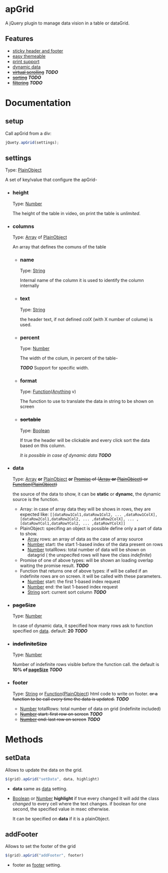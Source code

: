 # apGrid
A jQuery plugin to manage data vision in a table or dataGrid.

## Features

 * [sticky header and footer](basic.html)
 * [easy themeable](themes.html)
 * [print support](basic.html)
 * [dynamic data](dynamic.html)
 * ~~[virtual scrolling](virtualScrolling.html)~~ ***TODO***
 * ~~[sorting](sorting.html)~~ ***TODO***
 * ~~[filtering](filtering.html)~~ ***TODO***

# Documentation

## setup
Call apGrid from a div:
```javascript
jQuety.apGrid(settings);
```
## settings
Type: [PlainObject](http://api.jquery.com/Types/#PlainObject)

A set of key/value that configure the apGrid-

 * ### height
   Type: [Number](http://api.jquery.com/Types/#Number)

   The height of the table in video, on print the table is *unlimited*.

 * ### columns
   Type: [Array](http://api.jquery.com/Types/#Array) of [PlainObject](http://api.jquery.com/Types/#PlainObject)

   An array that defines the comuns of the table

   * ### name
     Type: [String](http://api.jquery.com/Types/#String)

     Internal name of the column it is used to identify the column internally

   * ### text
     Type: [String](http://api.jquery.com/Types/#String)

     the header text, if not defined *colX* (with X number of colume) is used.
   * ### percent
     Type: [Number](http://api.jquery.com/Types/#Number)

     The width of the colum, in percent of the table-

     ***TODO*** Support for specific width.

   * ### format
     Type: [Function](http://api.jquery.com/Types/#Function)([Anything](http://api.jquery.com/Types/#Anything) v)

     The function to use to translate the data in string to be shown on screen

   * ### ~~sortable~~
     Type: [Boolean](http://api.jquery.com/Types/#Boolean)

     If true the header will be clickable and every click sort the data based on this column.

     *It is possible in case of dynamic data* ***TODO***

 * ### data
   Type: [Array](http://api.jquery.com/Types/#Array) **or** [PlainObject](http://api.jquery.com/Types/#PlainObject) **or** ~~[Promise](https://api.jquery.com/category/deferred-object/) of ([Array](http://api.jquery.com/Types/#Array) **or** [PlainObject](http://api.jquery.com/Types/#PlainObject)) or [Function](http://api.jquery.com/Types/#Function)([PlainObject](http://api.jquery.com/Types/#PlainObject))~~

   the source of the data to show, it can be **static** or **dynamc**, the dynamic source is the function.

   * Array: in case of array data they will be shows in rows, they are expected like: `[[dataRow1Col1,dataRow1Col2, ... ,dataRow1ColX],[dataRow2Col1,dataRow2Col2, ... ,dataRow2ColX], ... ,[dataRowYCol1,dataRowYCol2, ... ,dataRowYColX]]`
   * PlainObject: specifing an object is possible define only a part of data to show.
     * [Array](http://api.jquery.com/Types/#Array) rows: an array of data as the case of array source
     * [Number](http://api.jquery.com/Types/#Number) start: the start 1-based index of the data present on rows
     * [Number](http://api.jquery.com/Types/#Number) totalRows: total number of data will be shown on datagrid ( the unspecifed rows will have the class *indefinite*)
   * Promise of one of above types: will be shown an loading overlap waiting the promise result. ***TODO***
   * Function that returns one of above types: if will be called if an indefinite rows are on screen. it will be called with these parameters.
     * [Number](http://api.jquery.com/Types/#Number) start: the first 1-based index request
     * [Number](http://api.jquery.com/Types/#Number) end: the last 1-based index request
     * [String](http://api.jquery.com/Types/#String) sort: current sort column
     ***TODO***

  * ### ~~pageSize~~
    Type: [Number](http://api.jquery.com/Types/#Number)

    In case of dynamic data, it specified how many rows ask to function specified on [data](#data). default: **20** ***TODO***
  * ### ~~indefiniteSize~~
    Type: [Number](http://api.jquery.com/Types/#Number)

    Number of indefinite rows visible before the function call. the default is **10% of [pageSize](#pageSize)** ***TODO***

  * ### footer
    Type: [String](http://api.jquery.com/Types/#String) or [Function](http://api.jquery.com/Types/#Function)([PlainObject](http://api.jquery.com/Types/#PlainObject))
    html code to write on footer. ~~or a function to be call every time the data is updated.~~ ***TODO***
    * [Number](http://api.jquery.com/Types/#Number) totalRows: total number of data on grid (indefinite included)
    * ~~[Number](http://api.jquery.com/Types/#Number) start: first row on screen~~ ***TODO***
    * ~~[Number](http://api.jquery.com/Types/#Number) end: last row on screen~~ ***TODO***

# Methods

## setData
Allows to update the data on the grid.
```javascript
$(grid).apGrid("setData", data, highlight)
```
 * **data** same as [data](#data) setting.
 * [Boolean](http://api.jquery.com/Types/#Boolean) or [Number](http://api.jquery.com/Types/#Number) **highlight** if true every changed It will add the class *changed* to every cell where the text changes. if boolean for one second, the specified value in msec otherwise.

   It can be specified on **data** if it is a plainObject.

## addFooter
Allows to set the footer of the grid
```javascript
$(grid).apGrid("addFooter", footer)
```
 * footer as [footer](#footer) setting.

